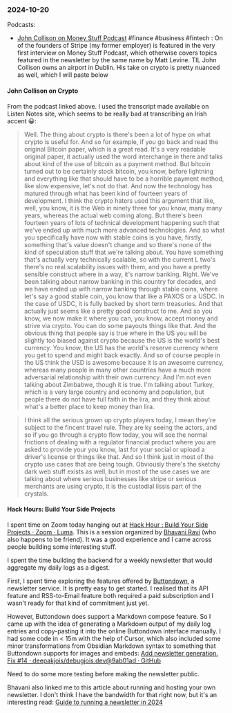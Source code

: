 ### 2024-10-20
Podcasts:

* [John Collison on Money Stuff Podcast](https://lnns.co/8XiRM4JjvGa) #finance #business #fintech : On of the founders of Stripe (my former employer) is featured in the very first interview on Money Stuff Podcast, which otherwise covers topics featured in the newsletter by the same name by Matt Levine. TIL John Collison owns an airport in Dublin. His take on crypto is pretty nuanced as well, which I will paste below


#### John Collison on Crypto
From the podcast linked above. I used the transcript made available on Listen Notes site, which seems to be really bad at transcribing an Irish accent 😀:

> Well. The thing about crypto is there's been a lot of hype on what crypto is useful for. And so for example, if you go back and read the original Bitcoin paper, which is a great read. It's a very readable original paper, it actually used the word interchange in there and talks about kind of the use of bitcoin as a payment method. But bitcoin turned out to be certainly stock bitcoin, you know, before lightning and everything like that should have to be a horrible payment method, like slow expensive, let's not do that. And now the technology has matured through what has been kind of fourteen years of development. I think the crypto haters used this argument that like, well, you know, it is the Web in ninety three for you know, many many years, whereas the actual web coming along. But there's been fourteen years of lots of technical development happening such that we've ended up with much more advanced technologies. And so what you specifically have now with stable coins is you have, firstly, something that's value doesn't change and so there's none of the kind of speculation stuff that we're talking about. You have something that's actually very technically scalable, so with the current L two's there's no real scalability issues with them, and you have a pretty sensible construct where in a way, it's narrow banking. Right. We've been talking about narrow banking in this country for decades, and we have ended up with narrow banking through stable coins, where let's say a good stable coin, you know that like a PAXOS or a USDC. In the case of USDC, it is fully backed by short term treasuries. And that actually just seems like a pretty good construct to me. And so you know, we now make it where you can, you know, accept money and strive via crypto. You can do some payouts things like that. And the obvious thing that people say is true where in the US you will be slightly too biased against crypto because the US is the world's best currency. You know, the US has the world's reserve currency where you get to spend and might back exactly. And so of course people in the US think the USD is awesome because it is an awesome currency, whereas many people in many other countries have a much more adversarial relationship with their own currency. And I'm not even talking about Zimbabwe, though it is true. I'm talking about Turkey, which is a very large country and economy and population, but people there do not have full faith in the lira, and they think about what's a better place to keep money than lira.

>I think all the serious grown up crypto players today, I mean they're subject to the fincent travel rule. They are ky seeing the actors, and so if you go through a crypto flow today, you will see the normal frictions of dealing with a regulator financial product where you are asked to provide your you know, last for your social or upload a driver's license or things like that. And so I think just in most of the crypto use cases that are being tough. Obviously there's the sketchy dark web stuff exists as well, but in most of the use cases we are talking about where serious businesses like stripe or serious merchants are using crypto, it is the custodial lissis part of the crystals.

#### Hack Hours: Build Your Side Projects
I spent time on Zoom today hanging out at [Hack Hour : Build Your Side Projects · Zoom · Luma](https://lu.ma/cuzsfq8z?tk=m8vNFP). This is a session organized by [Bhavani Ravi](https://x.com/BhavaniRavi_) (who also happens to be friend). It was a good experience and I came across people building some interesting stuff.

I spent the time building the backend for a weekly newsletter that would aggregate my daily logs as a digest.

First, I spent time exploring the features offered by [Buttondown](https://buttondown.com/), a newsletter service. It is pretty easy to get started. I realised that its API feature and RSS-to-Email feature both required a paid subscription and I wasn't ready for that kind of commitment just yet.

However, Buttondown does support a Markdown compose feature. So I came up with the idea of generating a Markdown output of my daily log entries and copy-pasting it into the online Buttondown interface manually. I had some code in < 15m with the help of Cursor, which also included some minor transformations from Obsidian Markdown syntax to something that Buttondown supports for images and embeds: [Add newsletter generation. Fix #14 · deepakjois/debugjois.dev@9ab01ad · GitHub](https://github.com/deepakjois/debugjois.dev/commit/9ab01ad86140d9a5e4ef4ff1687384a800a4524d)

Need to do some more testing before making the newsletter public.

Bhavani also linked me to this article about running and hosting your own newsletter. I don't think I have the bandwidth for that right now, but it's an interesting read: [Guide to running a newsletter in 2024](https://nikkin.dev/blog/hosting-newsletter.html)


